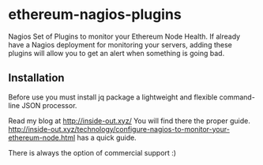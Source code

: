 # ethereum-nagios-plugins
Nagios Set of Plugins to monitor your Ethereum Node Health. If already have a Nagios deployment for monitoring your servers, adding these plugins will allow you to get an alert when something is going bad.
## Installation
Before use you must install jq package a lightweight and flexible command-line JSON processor.

Read my blog at http://inside-out.xyz/ You will find there the proper guide.
http://inside-out.xyz/technology/configure-nagios-to-monitor-your-ethereum-node.html has a quick guide.

There is always the option of commercial support :)
